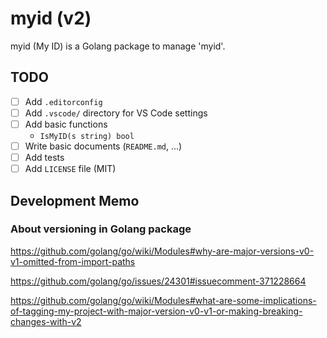 # myid (v2)

myid (My ID) is a Golang package to manage 'myid'.

## TODO

- [ ] Add `.editorconfig`
- [ ] Add `.vscode/` directory for VS Code settings
- [ ] Add basic functions
  - `IsMyID(s string) bool`
- [ ] Write basic documents (`README.md`, ...)
- [ ] Add tests
- [ ] Add `LICENSE` file (MIT)

## Development Memo

### About versioning in Golang package

https://github.com/golang/go/wiki/Modules#why-are-major-versions-v0-v1-omitted-from-import-paths

https://github.com/golang/go/issues/24301#issuecomment-371228664

https://github.com/golang/go/wiki/Modules#what-are-some-implications-of-tagging-my-project-with-major-version-v0-v1-or-making-breaking-changes-with-v2
